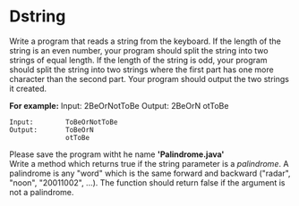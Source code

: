 # Dstring
Write a program that reads a string from the keyboard. If the length of the string is an even number, your program should split the string into two strings of equal length. If the length of the string is odd, your program should split the string into two strings where the first part has one more character than the second part. Your program should output the two strings it created.

**For example:**
    Input:        2BeOrNotToBe
    Output:       2BeOrN
                  otToBe
                  
    Input:        ToBeOrNotToBe
    Output:       ToBeOrN
                  otToBe
                  
Please save the program witht he name **'Palindrome.java'**\
Write a method which returns true if the string parameter is a *palindrome*. A palindrome is any "word" which is the same forward and backward ("radar", "noon", "20011002", ...). The function should return false if the argument is not a palindrome. 
